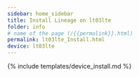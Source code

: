 ```yaml
---
sidebar: home_sidebar
title: Install Lineage on lt03lte
folder: info
# name of the page (/{{permalink}}.html)
permalink: lt03lte_Install.html
device: lt03lte
---
```

{% include templates/device_install.md %}

